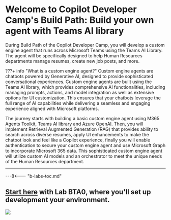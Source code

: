 
# Welcome to Copilot Developer Camp's Build Path: Build your own agent with Teams AI library

During Build Path of the Copilot Developer Camp, you will develop a custom engine agent that runs across Microsoft Teams using the Teams AI Library. The agent will be specifically designed to help Human Resources departments manage resumes, create new job posts, and more.

???+ info "What is a custom engine agent?"
    Custom engine agents are chatbots powered by Generative AI, designed to provide sophisticated conversational experiences. Custom engine agents are built using the Teams AI library, which provides comprehensive AI functionalities, including managing prompts, actions, and model integration as well as extensive options for UI customization. This ensures that your chatbots leverage the full range of AI capabilities while delivering a seamless and engaging experience aligned with Microsoft platforms.

The journey starts with building a basic custom engine agent using M365 Agents Toolkit, Teams AI library and Azure OpenAI. Then, you will implement Retrieval Augmented Generation (RAG) that provides ability to search across diverse resumes, apply UI enhancements to make the chatbot look and feel like a Copilot experience, finally you will enable authentication to secure your custom engine agent and use Microsoft Graph to incorporate Microsoft 365 data. This sophisticated custom engine agent will utilize custom AI models and an orchestrator to meet the unique needs of the Human Resources department.

<hr />

---8<--- "b-labs-toc.md"
  
## <a href="./00-prerequisites">Start here</a> with Lab BTA0, where you'll set up development your environment.

<img src="https://m365-visitor-stats.azurewebsites.net/copilot-camp/custom-engine/teams-ai/index" />
